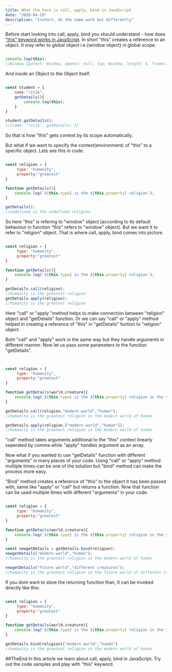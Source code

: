 ```yaml
---
title: What the hack is call, apply, bind in JavaScript
date: "2020-04-19"
description: "Inshort, do the same work but differently"
---
```


Before start looking into call, apply, bind you should understand - how does ["this" keyword works in JavaScript](https://ritikrana.netlify.app/understand-this-keyword-in-javascript/).
In short "this" creates a reference to an object. It may refer to global object i.e.{window object} in global scope.

```javascript

console.log(this);
//Window {parent: Window, opener: null, top: Window, length: 4, frames: Window, …}

``` 
And inside an Object to the Object itself.

```javascript

const student = {
    name:"ritik",
    getDetails(){
        console.log(this);
    }
}

student.getDetails();
//{name: "ritik", getDetails: ƒ}

```
So that is how "this" gets context by its scope automatically.

But what if we want to specify the context(environment) of "this" to a specific object.
Lets see this in code:

```javascript

const religion = {
     type: "humanity",
     property:"greatest"
}

function getDetails(){
    console.log(`${this.type} is the ${this.property} religion`);
}

getDetails();
//undefined is the undefined religion

```
So here "this" is refering to "window" object (according to its default behaviour in function "this" refers to "window" object).
But we want it to refer to "religion" object. 
That is where call, apply, bind comes into picture.
```javascript

const religion = {
     type: "humanity",
     property:"greatest"
}

function getDetails(){
    console.log(`${this.type} is the ${this.property} religion`);
}

getDetails.call(religion);
//humanity is the greatest religion
getDetails.apply(religion);
//humanity is the greatest religion

```
Here "call" or "apply "method helps to make connection between "religion" object and "getDetails" function.
Or we can say "call" or "apply" method helped in creating a reference of "this" in "getDetails" funtion to "religion" object.

Both "call" and "apply" work in the same way but they handle arguments in different manner.
Now let us pass some parameters to the function "getDetails".

```javascript


const religion = {
     type: "humanity",
     property:"greatest"
}

function getDetails(world,creature){
    console.log(`${this.type} is the ${this.property} religion in the ${world} of ${creature}`);
}

getDetails.call(religion,"modern world","human");
//humanity is the greatest religion in the modern world of human

getDetails.apply(religion,["modern world","human"]);
//humanity is the greatest religion in the modern world of human

```

"call" method takes arguments additional to the "this" context linearly seperated by comma while
"apply" handles argument as an array.

Now what if you wanted to use "getDetails" function with different "arguments" in many places of your code.
Using "call" or "apply" method multiple times-can be one of the solution but "bind" method can make the process more easy.

"Bind" method creates a reference of "this" to the object it has been passed with, same like "apply" or "call" but returns a function.
Now that function can be used multiple times with different "arguments" in your code.

```javascript

const religion = {
     type: "humanity",
     property:"greatest"
}

function getDetails(world,creature){
    console.log(`${this.type} is the ${this.property} religion in the ${world} of ${creature}`);
}

const newgetDetails = getDetails.bind(religion);
newgetDetails("modern world","human");
//humanity is the greatest religion in the modern world of human

newgetDetails("future world","different creatures");
//humanity is the greatest religion in the future world of different creatures

```
If you dont want to store the returning function than, It can be invoked directly like this:
```javascript

const religion = {
     type: "humanity",
     property:"greatest"
}

function getDetails(world,creature){
    console.log(`${this.type} is the ${this.property} religion in the ${world} of ${creature}`);
}

getDetails.bind(religion)("modern world","human")
//humanity is the greatest religion in the modern world of human

```
##TheEnd
In this article we learn about call, apply, bind in JavaScript. Try out the code samples and play with "this" keyword.